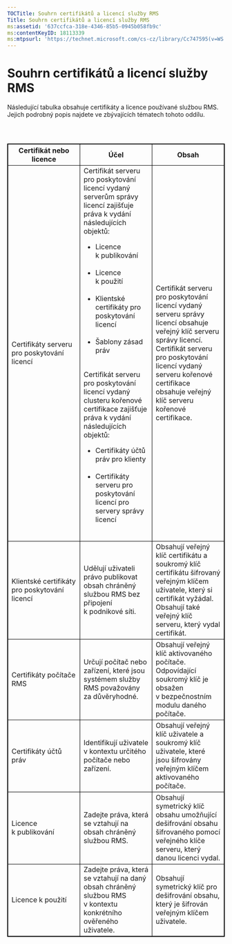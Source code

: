 ```yaml
---
TOCTitle: Souhrn certifikátů a licencí služby RMS
Title: Souhrn certifikátů a licencí služby RMS
ms:assetid: '637ccfca-318e-4346-85b5-0945b058fb9c'
ms:contentKeyID: 18113339
ms:mtpsurl: 'https://technet.microsoft.com/cs-cz/library/Cc747595(v=WS.10)'
---
```


Souhrn certifikátů a licencí služby RMS
=======================================

Následující tabulka obsahuje certifikáty a licence používané službou RMS. Jejich podrobný popis najdete ve zbývajících tématech tohoto oddílu.

###  

 
<table style="border:1px solid black;">
<colgroup>
<col width="33%" />
<col width="33%" />
<col width="33%" />
</colgroup>
<thead>
<tr class="header">
<th style="border:1px solid black;" >Certifikát nebo licence</th>
<th style="border:1px solid black;" >Účel</th>
<th style="border:1px solid black;" >Obsah</th>
</tr>
</thead>
<tbody>
<tr class="odd">
<td style="border:1px solid black;">Certifikáty serveru pro poskytování licencí</td>
<td style="border:1px solid black;">Certifikát serveru pro poskytování licencí vydaný serverům správy licencí zajišťuje práva k vydání následujících objektů:
<ul>
<li>Licence k publikování<br />
<br />
</li>
<li>Licence k použití<br />
<br />
</li>
<li>Klientské certifikáty pro poskytování licencí<br />
<br />
</li>
<li>Šablony zásad práv<br />
<br />
</li>
</ul>
Certifikát serveru pro poskytování licencí vydaný clusteru kořenové certifikace zajišťuje práva k vydání následujících objektů:
<ul>
<li>Certifikáty účtů práv pro klienty<br />
<br />
</li>
<li>Certifikáty serveru pro poskytování licencí pro servery správy licencí<br />
<br />
</li>
</ul></td>
<td style="border:1px solid black;">Certifikát serveru pro poskytování licencí vydaný serveru správy licencí obsahuje veřejný klíč serveru správy licencí.
Certifikát serveru pro poskytování licencí vydaný serveru kořenové certifikace obsahuje veřejný klíč serveru kořenové certifikace.</td>
</tr>
<tr class="even">
<td style="border:1px solid black;">Klientské certifikáty pro poskytování licencí</td>
<td style="border:1px solid black;">Udělují uživateli právo publikovat obsah chráněný službou RMS bez připojení k podnikové síti.</td>
<td style="border:1px solid black;">Obsahují veřejný klíč certifikátu a soukromý klíč certifikátu šifrovaný veřejným klíčem uživatele, který si certifikát vyžádal. Obsahují také veřejný klíč serveru, který vydal certifikát.</td>
</tr>
<tr class="odd">
<td style="border:1px solid black;">Certifikáty počítače RMS</td>
<td style="border:1px solid black;">Určují počítač nebo zařízení, které jsou systémem služby RMS považovány za důvěryhodné.</td>
<td style="border:1px solid black;">Obsahují veřejný klíč aktivovaného počítače. Odpovídající soukromý klíč je obsažen v bezpečnostním modulu daného počítače.</td>
</tr>
<tr class="even">
<td style="border:1px solid black;">Certifikáty účtů práv</td>
<td style="border:1px solid black;">Identifikují uživatele v kontextu určitého počítače nebo zařízení.</td>
<td style="border:1px solid black;">Obsahují veřejný klíč uživatele a soukromý klíč uživatele, které jsou šifrovány veřejným klíčem aktivovaného počítače.</td>
</tr>
<tr class="odd">
<td style="border:1px solid black;">Licence k publikování</td>
<td style="border:1px solid black;">Zadejte práva, která se vztahují na obsah chráněný službou RMS.</td>
<td style="border:1px solid black;">Obsahují symetrický klíč obsahu umožňující dešifrování obsahu šifrovaného pomocí veřejného klíče serveru, který danou licenci vydal.</td>
</tr>
<tr class="even">
<td style="border:1px solid black;">Licence k použití</td>
<td style="border:1px solid black;">Zadejte práva, která se vztahují na daný obsah chráněný službou RMS v kontextu konkrétního ověřeného uživatele.</td>
<td style="border:1px solid black;">Obsahují symetrický klíč pro dešifrování obsahu, který je šifrován veřejným klíčem uživatele.</td>
</tr>
</tbody>
</table>
